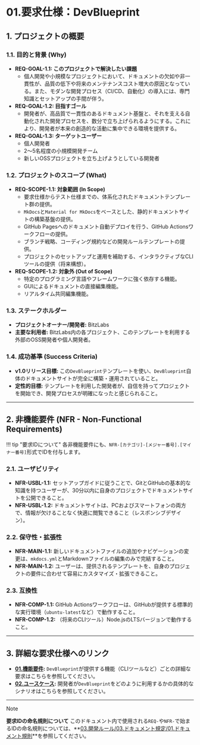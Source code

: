 # 01.要求仕様：DevBlueprint

## 1. プロジェクトの概要

### 1.1. 目的と背景 (Why) <a id="REQ-GOAL-1.0"></a>
*   **REQ-GOAL-1.1: このプロジェクトで解決したい課題**
    *   個人開発や小規模なプロジェクトにおいて、ドキュメントの欠如や非一貫性が、品質の低下や将来のメンテナンスコスト増大の原因となっている。また、モダンな開発プロセス（CI/CD、自動化）の導入には、専門知識とセットアップの手間が伴う。
*   **REQ-GOAL-1.2: 目指すゴール**
    *   開発者が、高品質で一貫性のあるドキュメント基盤と、それを支える自動化された開発プロセスを、数分で立ち上げられるようにする。これにより、開発者が本来の創造的な活動に集中できる環境を提供する。
*   **REQ-GOAL-1.3: ターゲットユーザー**
    *   個人開発者
    *   2〜5名程度の小規模開発チーム
    *   新しいOSSプロジェクトを立ち上げようとしている開発者

### 1.2. プロジェクトのスコープ (What) <a id="REQ-SCOPE-1.0"></a>
*   **REQ-SCOPE-1.1: 対象範囲 (In Scope)**
    *   要求仕様からテスト仕様までの、体系化されたドキュメントテンプレート群の提供。
    *   `MkDocs`と`Material for MkDocs`をベースとした、静的ドキュメントサイトの構築基盤の提供。
    *   GitHub Pagesへのドキュメント自動デプロイを行う、GitHub Actionsワークフローの提供。
    *   ブランチ戦略、コーディング規約などの開発ルールテンプレートの提供。
    *   プロジェクトのセットアップと運用を補助する、インタラクティブなCLIツールの提供（将来構想）。
*   **REQ-SCOPE-1.2: 対象外 (Out of Scope)**
    *   特定のプログラミング言語やフレームワークに強く依存する機能。
    *   GUIによるドキュメントの直接編集機能。
    *   リアルタイム共同編集機能。

### 1.3. ステークホルダー
*   **プロジェクトオーナー/開発者:** BitzLabs
*   **主要な利用者:** BitzLabs内の各プロジェクト、このテンプレートを利用する外部のOSS開発者や個人開発者。

### 1.4. 成功基準 (Success Criteria)
*   **v1.0リリース目標:** この`DevBlueprint`テンプレートを使い、`DevBlueprint`自体のドキュメントサイトが完全に構築・運用されていること。
*   **定性的目標:** テンプレートを利用した開発者が、自信を持ってプロジェクトを開始でき、開発プロセスが明確になったと感じられること。

---

## 2. 非機能要件 (NFR - Non-Functional Requirements)

!!! tip "要求IDについて"
    各非機能要件にも、`NFR-[カテゴリ]-[メジャー番号].[マイナー番号]`形式でIDを付与します。

### 2.1. ユーザビリティ <a id="NFR-USBL-1.0"></a>
*   **NFR-USBL-1.1:** セットアップガイドに従うことで、GitとGitHubの基本的な知識を持つユーザーが、30分以内に自身のプロジェクトでドキュメントサイトを公開できること。
*   **NFR-USBL-1.2:** ドキュメントサイトは、PCおよびスマートフォンの両方で、情報が欠けることなく快適に閲覧できること（レスポンシブデザイン）。

### 2.2. 保守性・拡張性 <a id="NFR-MAIN-1.0"></a>
*   **NFR-MAIN-1.1:** 新しいドキュメントファイルの追加やナビゲーションの変更は、`mkdocs.yml`とMarkdownファイルの編集のみで完結すること。
*   **NFR-MAIN-1.2:** ユーザーは、提供されるテンプレートを、自身のプロジェクトの要件に合わせて容易にカスタマイズ・拡張できること。

### 2.3. 互換性 <a id="NFR-COMP-1.0"></a>
*   **NFR-COMP-1.1:** GitHub Actionsワークフローは、GitHubが提供する標準的な実行環境（`ubuntu-latest`など）で動作すること。
*   **NFR-COMP-1.2:** （将来のCLIツール）Node.jsのLTSバージョンで動作すること。

---

## 3. 詳細な要求仕様へのリンク

*   **[01.機能要件](./01_機能要件/README.md):**
    `DevBlueprint`が提供する機能（CLIツールなど）ごとの詳細な要求はこちらを参照してください。
*   **[02.ユースケース](./02_ユースケース/README.md):**
    開発者が`DevBlueprint`をどのように利用するかの具体的なシナリオはこちらを参照してください。

---

> [!NOTE]
> **要求IDの命名規則について**
> このドキュメント内で使用される`REQ-`や`NFR-`で始まるIDの命名規則については、**[03.開発ルール/03.ドキュメント規定/01.ドキュメント規則](../03_開発ルール/03_ドキュメント規定/01_ドキュメント規則.md)**を参照してください。